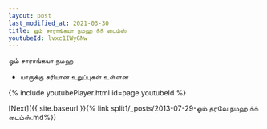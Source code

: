 ```yaml
---
layout: post
last_modified_at: 2021-03-30
title: ஓம் சாராங்கயா நமஹ ௧௧ டைம்ஸ்
youtubeId: lvxc1IWyGNw
---
```

 
 
 ஓம் சாராங்கயா நமஹ  
 
 -  யாருக்கு சரியான உறுப்புகள் உள்ளன 
 
  
 
  
 
 
 
 
 
 


{% include youtubePlayer.html id=page.youtubeId %}
 
[Next]({{ site.baseurl }}{% link  split1/_posts/2013-07-29-ஓம் தரவே நமஹ ௧௧ டைம்ஸ்.md%})
 
